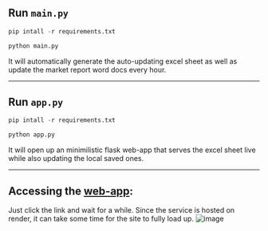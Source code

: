## Run `main.py`
```python
pip intall -r requirements.txt
```
```python
python main.py
```

It will automatically generate the auto-updating excel sheet as well as update the market report word docs every hour.

---

## Run `app.py`
```python
pip intall -r requirements.txt
```
```python
python app.py
```

It will open up an minimilistic flask web-app that serves the excel sheet live while also updating the local saved ones.

---

## Accessing the [web-app](https://crypto-data-analyzer.onrender.com/):
Just click the link and wait for a while. Since the service is hosted on render, it can take some time for the site to fully load up.
![image](https://github.com/user-attachments/assets/5e3ffc92-bcb7-415a-8c89-a31d92025fc3)

